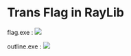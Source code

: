 # Trans Flag in RayLib

flag.exe :
<img src="https://i.imgur.com/vmoi7cs.gif"> 

outline.exe :
<img src="https://i.imgur.com/GFmSx8v.gif"> 
